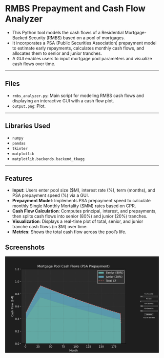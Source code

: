 # RMBS Prepayment and Cash Flow Analyzer 

- This Python tool models the cash flows of a Residential Mortgage-Backed Security (RMBS) based on a pool of mortgages.
- It incorporates a PSA (Public Securities Association) prepayment model to estimate early repayments, calculates monthly cash flows, and allocates them to senior and junior tranches.
- A GUI enables users to input mortgage pool parameters and visualize cash flows over time.

---

## Files
- `rmbs_analyzer.py`: Main script for modeling RMBS cash flows and displaying an interactive GUI with a cash flow plot.
- `output.png`: Plot.

---

## Libraries Used
- `numpy`
- `pandas`
- `tkinter`
- `matplotlib`
- `matplotlib.backends.backend_tkagg`

---

## Features
- **Input**: Users enter pool size ($M), interest rate (%), term (months), and PSA prepayment speed (%) via a GUI.
- **Prepayment Model**: Implements PSA prepayment speed to calculate monthly Single Monthly Mortality (SMM) rates based on CPR.
- **Cash Flow Calculation**: Computes principal, interest, and prepayments, then splits cash flows into senior (80%) and junior (20%) tranches.
- **Visualization**: Displays a real-time plot of total, senior, and junior tranche cash flows (in $M) over time.
- **Metrics**: Shows the total cash flow across the pool’s life.

## Screenshots
![RMBS Cash Flow Plot](output_.png)
